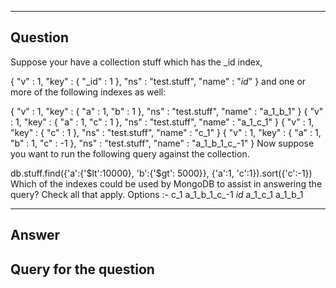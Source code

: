 ----------
Question 
----------

Suppose your have a collection stuff which has the _id index,

  {
    "v" : 1,
    "key" : {
      "_id" : 1
    },
    "ns" : "test.stuff",
    "name" : "_id_"
  }
and one or more of the following indexes as well:

  {
    "v" : 1,
    "key" : {
      "a" : 1,
      "b" : 1
    },
    "ns" : "test.stuff",
    "name" : "a_1_b_1"
  }
  {
    "v" : 1,
    "key" : {
      "a" : 1,
      "c" : 1
    },
    "ns" : "test.stuff",
    "name" : "a_1_c_1"
  }
  {
    "v" : 1,
    "key" : {
      "c" : 1
    },
    "ns" : "test.stuff",
    "name" : "c_1"
  }
  {
    "v" : 1,
    "key" : {
      "a" : 1,
      "b" : 1,
      "c" : -1
    },
    "ns" : "test.stuff",
    "name" : "a_1_b_1_c_-1"
  }
Now suppose you want to run the following query against the collection.

db.stuff.find({'a':{'$lt':10000}, 'b':{'$gt': 5000}}, {'a':1, 'c':1}).sort({'c':-1})
Which of the indexes could be used by MongoDB to assist in answering the query? Check all that apply.
Options :-
c_1
a_1_b_1_c_-1
_id_
a_1_c_1
a_1_b_1

------
Answer
------

Query for the question
----------------------

